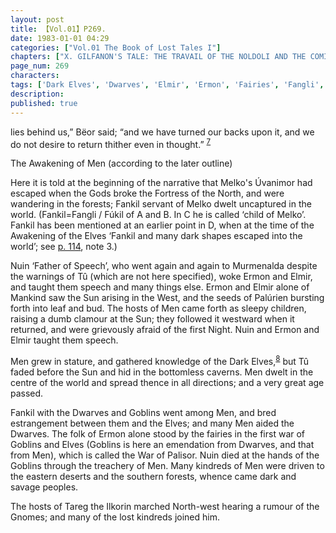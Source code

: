 ```yaml
---
layout: post
title: 【Vol.01】P269.
date: 1983-01-01 04:29
categories: ["Vol.01 The Book of Lost Tales I"]
chapters: ["X. GILFANON'S TALE: THE TRAVAIL OF THE NOLDOLI AND THE COMING OF MANKIND"]
page_num: 269
characters: 
tags: ['Dark Elves', 'Dwarves', 'Elmir', 'Ermon', 'Fairies', 'Fangli', 'Fankil', 'Fay(s)', 'Fúkil']
description: 
published: true
---
```


<p style="text-indent: 0;">
lies behind us,” Bëor said; “and we have turned our backs upon it, and we do not desire to return thither even in thought.” <SUP><a href="{{site.baseurl}}/vol01-p279">7</a></SUP>
</p>

The Awakening of Men (according to the later outline)

Here it is told at the beginning of the narrative that Melko's Úvanimor had escaped when the Gods broke the Fortress of the North, and were wandering in the forests; Fankil servant of Melko dwelt uncaptured in the world. (Fankil=Fangli / Fúkil of A and B. In C he is called ‘child of Melko’. Fankil has been mentioned at an earlier point in D, when at the time of the Awakening of the Elves ‘Fankil and many dark shapes escaped into the world’; see [p. 114]({{site.baseurl}}/vol01-p114), note 3.)

Nuin ‘Father of Speech’, who went again and again to Murmenalda despite the warnings of Tû (which are not here specified), woke Ermon and Elmir, and taught them speech and many things else. Ermon and Elmir alone of Mankind saw the Sun arising in the West, and the seeds of Palúrien bursting forth into leaf and bud. The hosts of Men came forth as sleepy children, raising a dumb clamour at the Sun; they followed it westward when it returned, and were grievously afraid of the first Night. Nuin and Ermon and Elmir taught them speech.

Men grew in stature, and gathered knowledge of the Dark Elves,<SUP>[8]({{site.baseurl}}/vol01-p279)</SUP> but Tû faded before the Sun and hid in the bottomless caverns. Men dwelt in the centre of the world and spread thence in all directions; and a very great age passed.

Fankil with the Dwarves and Goblins went among Men, and bred estrangement between them and the Elves; and many Men aided the Dwarves. The folk of Ermon alone stood by the fairies in the first war of Goblins and Elves (Goblins is here an emendation from Dwarves, and that from Men), which is called the War of Palisor. Nuin died at the hands of the Goblins through the treachery of Men. Many kindreds of Men were driven to the eastern deserts and the southern forests, whence came dark and savage peoples.

The hosts of Tareg the Ilkorin marched North-west hearing a rumour of the Gnomes; and many of the lost kindreds joined him.

